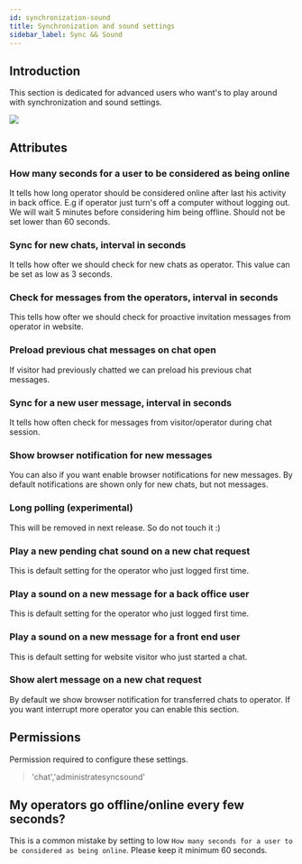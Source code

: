 ```yaml
---
id: synchronization-sound
title: Synchronization and sound settings
sidebar_label: Sync && Sound
---
```


## Introduction

This section is dedicated for advanced users who want's to play around with synchronization and sound settings.

![](/img/chat/sync-and-sound.jpg)

## Attributes

### How many seconds for a user to be considered as being online

It tells how long operator should be considered online after last his activity in back office. E.g if operator just turn's off a computer without logging out. We will wait 5 minutes before considering him being offline. Should not be set lower than 60 seconds.

### Sync for new chats, interval in seconds

It tells how ofter we should check for new chats as operator. This value can be set as low as 3 seconds.

### Check for messages from the operators, interval in seconds

This tells how ofter we should check for proactive invitation messages from operator in website.

### Preload previous chat messages on chat open

If visitor had previously chatted we can preload his previous chat messages.

### Sync for a new user message, interval in seconds

It tells how often check for messages from visitor/operator during chat session.

### Show browser notification for new messages

You can also if you want enable browser notifications for new messages. By default notifications are shown only for new chats, but not messages.

### Long polling (experimental)

This will be removed in next release. So do not touch it :)

### Play a new pending chat sound on a new chat request

This is default setting for the operator who just logged first time.

### Play a sound on a new message for a back office user

This is default setting for the operator who just logged first time.

### Play a sound on a new message for a front end user

This is default setting for website visitor who just started a chat.

### Show alert message on a new chat request

By default we show browser notification for transferred chats to operator. If you want interrupt more operator you can enable this section.

## Permissions

Permission required to configure these settings.

> 'chat','administratesyncsound'

## My operators go offline/online every few seconds?

This is a common mistake by setting to low `How many seconds for a user to be considered as being online`. Please keep it minimum 60 seconds.
